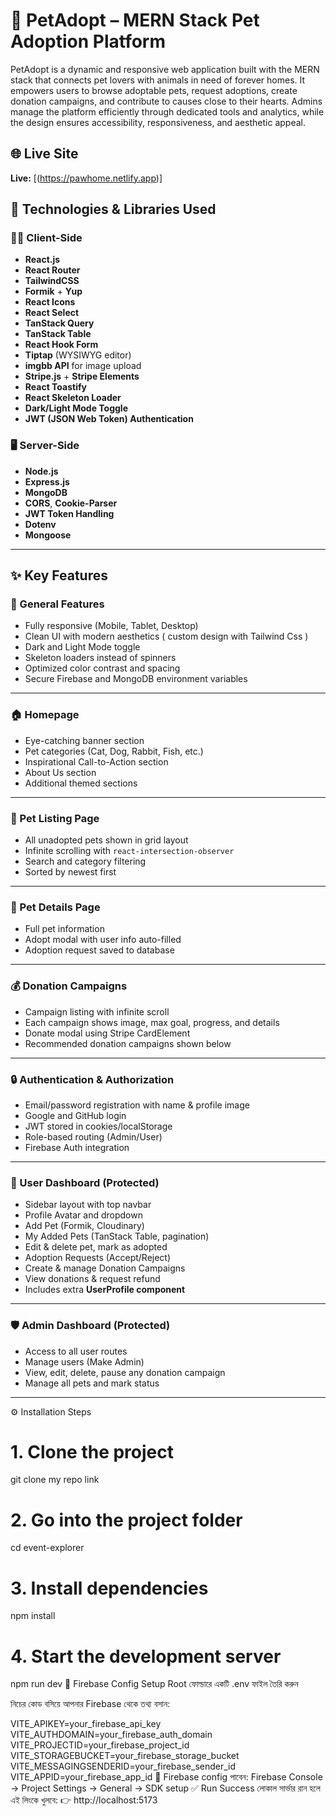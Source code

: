 # 🐾 PetAdopt – MERN Stack Pet Adoption Platform

PetAdopt is a dynamic and responsive web application built with the MERN stack that connects pet lovers with animals in need of forever homes. It empowers users to browse adoptable pets, request adoptions, create donation campaigns, and contribute to causes close to their hearts. Admins manage the platform efficiently through dedicated tools and analytics, while the design ensures accessibility, responsiveness, and aesthetic appeal.

## 🌐 Live Site

**Live:** [(https://pawhome.netlify.app)]


## 🧩 Technologies & Libraries Used

### 👨‍💻 Client-Side

- **React.js**
- **React Router**
- **TailwindCSS** 
- **Formik** + **Yup**
- **React Icons**
- **React Select**
- **TanStack Query**
- **TanStack Table**
- **React Hook Form**
- **Tiptap** (WYSIWYG editor)
- **imgbb API** for image upload
- **Stripe.js** + **Stripe Elements**
- **React Toastify**
- **React Skeleton Loader**
- **Dark/Light Mode Toggle**
- **JWT (JSON Web Token) Authentication**

### 🖥️ Server-Side

- **Node.js**
- **Express.js**
- **MongoDB** 
- **CORS**, **Cookie-Parser**
- **JWT Token Handling**
- **Dotenv** 
- **Mongoose**

---

## ✨ Key Features

### 🚀 General Features

- Fully responsive (Mobile, Tablet, Desktop)
- Clean UI with modern aesthetics ( custom design with Tailwind Css )
- Dark and Light Mode toggle
- Skeleton loaders instead of spinners
- Optimized color contrast and spacing
- Secure Firebase and MongoDB environment variables

---

### 🏠 Homepage

- Eye-catching banner section
- Pet categories (Cat, Dog, Rabbit, Fish, etc.)
- Inspirational Call-to-Action section
- About Us section
- Additional themed sections

---

### 🐶 Pet Listing Page

- All unadopted pets shown in grid layout
- Infinite scrolling with `react-intersection-observer`
- Search and category filtering
- Sorted by newest first

---

### 🐾 Pet Details Page

- Full pet information
- Adopt modal with user info auto-filled
- Adoption request saved to database

---

### 💰 Donation Campaigns

- Campaign listing with infinite scroll
- Each campaign shows image, max goal, progress, and details
- Donate modal using Stripe CardElement
- Recommended donation campaigns shown below

---

### 🔒 Authentication & Authorization

- Email/password registration with name & profile image
- Google and GitHub login
- JWT stored in cookies/localStorage
- Role-based routing (Admin/User)
- Firebase Auth integration

---

### 👤 User Dashboard (Protected)

- Sidebar layout with top navbar
- Profile Avatar and dropdown
- Add Pet (Formik, Cloudinary)
- My Added Pets (TanStack Table, pagination)
- Edit & delete pet, mark as adopted
- Adoption Requests (Accept/Reject)
- Create & manage Donation Campaigns
- View donations & request refund
- Includes extra **UserProfile component**

---

### 🛡️ Admin Dashboard (Protected)

- Access to all user routes
- Manage users (Make Admin)
- View, edit, delete, pause any donation campaign
- Manage all pets and mark status

---

⚙️ Installation Steps

# 1. Clone the project
git clone my repo link

# 2. Go into the project folder
cd event-explorer

# 3. Install dependencies
npm install

# 4. Start the development server
npm run dev
🔑 Firebase Config Setup
Root ফোল্ডারে একটি .env ফাইল তৈরি করুন

নিচের কোড বসিয়ে আপনার Firebase থেকে তথ্য বসান:

VITE_APIKEY=your_firebase_api_key
VITE_AUTHDOMAIN=your_firebase_auth_domain
VITE_PROJECTID=your_firebase_project_id
VITE_STORAGEBUCKET=your_firebase_storage_bucket
VITE_MESSAGINGSENDERID=your_firebase_sender_id
VITE_APPID=your_firebase_app_id
📌 Firebase config পাবেন: Firebase Console → Project Settings → General → SDK setup
✅ Run Success
লোকাল সার্ভার রান হলে এই লিংকে খুলবে:
👉 http://localhost:5173



